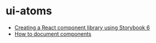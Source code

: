 # ui-atoms

- [Creating a React component library using Storybook 6](https://prateeksurana.me/blog/react-component-library-using-storybook-6/)
- [How to document components](https://storybook.js.org/docs/react/writing-docs/introduction)